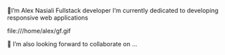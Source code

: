 👋I’m Alex Nasiali
  Fullstack developer
I’m currently dedicated to developing responsive web applications

 file:///home/alex/gf.gif


 💞️ I’m also looking forward to collaborate on ...

